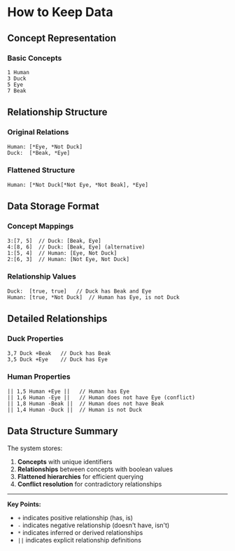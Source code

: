 # How to Keep Data

## Concept Representation

### Basic Concepts

```
1 Human
3 Duck
5 Eye
7 Beak
```

## Relationship Structure

### Original Relations

```
Human: [*Eye, *Not Duck]
Duck:  [*Beak, *Eye]
```

### Flattened Structure

```
Human: [*Not Duck[*Not Eye, *Not Beak], *Eye]
```

## Data Storage Format

### Concept Mappings

```
3:[7, 5]  // Duck: [Beak, Eye]
4:[8, 6]  // Duck: [Beak, Eye] (alternative)
1:[5, 4]  // Human: [Eye, Not Duck]
2:[6, 3]  // Human: [Not Eye, Not Duck]
```

### Relationship Values

```
Duck:  [true, true]   // Duck has Beak and Eye
Human: [true, *Not Duck]  // Human has Eye, is not Duck
```

## Detailed Relationships

### Duck Properties

```
3,7 Duck +Beak   // Duck has Beak
3,5 Duck +Eye    // Duck has Eye
```

### Human Properties

```
|| 1,5 Human +Eye ||   // Human has Eye
|| 1,6 Human -Eye ||   // Human does not have Eye (conflict)
|| 1,8 Human -Beak ||  // Human does not have Beak
|| 1,4 Human -Duck ||  // Human is not Duck
```

## Data Structure Summary

The system stores:

1. **Concepts** with unique identifiers
2. **Relationships** between concepts with boolean values
3. **Flattened hierarchies** for efficient querying
4. **Conflict resolution** for contradictory relationships

---

**Key Points:**

- `+` indicates positive relationship (has, is)
- `-` indicates negative relationship (doesn't have, isn't)
- `*` indicates inferred or derived relationships
- `||` indicates explicit relationship definitions
